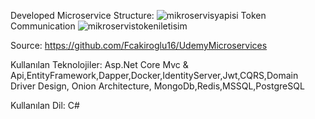 Developed Microservice Structure:
![mikroservisyapisi](https://user-images.githubusercontent.com/83770616/235880721-62c9b79b-51b1-447e-9a1a-3226937e6ac5.PNG)
Token Communication
![mikroservistokeniletisim](https://user-images.githubusercontent.com/83770616/235882221-34b47f18-51df-4b18-a206-63edc6454ec4.PNG)

Source: https://github.com/Fcakiroglu16/UdemyMicroservices

Kullanılan Teknolojiler: Asp.Net Core Mvc & Api,EntityFramework,Dapper,Docker,IdentityServer,Jwt,CQRS,Domain Driver Design, Onion Architecture,
MongoDb,Redis,MSSQL,PostgreSQL

Kullanılan Dil: C#
